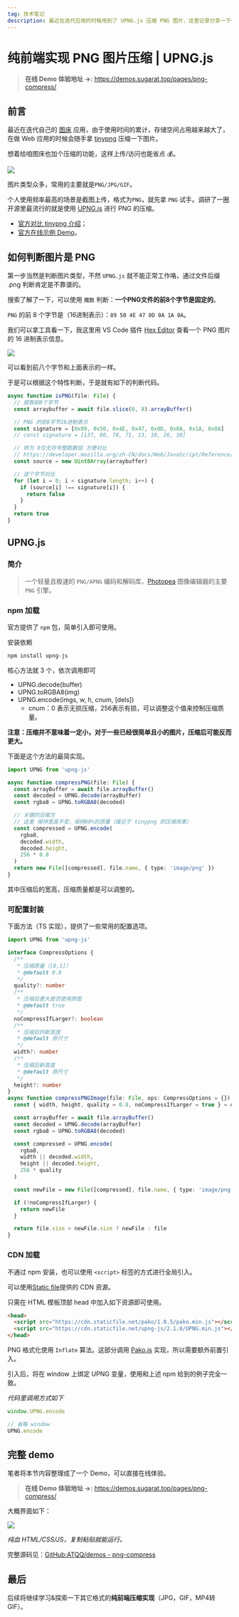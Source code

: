 ```yaml
---
tag: 技术笔记
description: 最近在迭代应用的时候用到了 UPNG.js 压缩 PNG 图片，这里记录分享一下使用经验，并附上完整 Demo。
---
```

# 纯前端实现 PNG 图片压缩 | UPNG.js

>**在线 Demo 体验地址 →:** https://demos.sugarat.top/pages/png-compress/

## 前言
最近在迭代自己的 [图床](https://imgbed.sugarat.top/) 应用，由于使用时间的累计，存储空间占用越来越大了，在做 Web 应用的时候会随手拿 [tinypng](https://tinypng.com/) 压缩一下图片。

想着给咱图床也加个压缩的功能，这样上传/访问也能省点 💰。

![](https://img.cdn.sugarat.top/mdImg/sugar/d666613614e04da1e6e135c982cfc42e)

图片类型众多，常用的主要就是`PNG/JPG/GIF`。

个人使用频率最高的场景是截图上传，格式为`PNG`，就先拿 `PNG` 试手。调研了一圈开源里最流行的就是使用 [UPNG.js](https://github.com/photopea/UPNG.js) 进行 PNG 的压缩。
* [官方对比 tinypng 介绍](https://blog.photopea.com/png-minifier-inside-photopea.html#examples)；
* [官方在线示例 Demo](http://upng.photopea.com/)。

## 如何判断图片是 PNG
第一步当然是判断图片类型，不然 `UPNG.js` 就不能正常工作咯，通过文件后缀 .png 判断肯定是不靠谱的。

搜索了解了一下，可以使用 `魔数` 判断：**一个PNG文件的前8个字节是固定的**。

`PNG` 的前 8 个字节是（16进制表示）：`89 50 4E 47 0D 0A 1A 0A`。

我们可以拿工具看一下，我这里用 VS Code 插件 [Hex Editor](https://marketplace.visualstudio.com/items?itemName=ms-vscode.hexeditor) 查看一个 PNG 图片的 16 进制表示信息。

![](https://img.cdn.sugarat.top/mdImg/sugar/a10803276d251362424af66453c301ba)

可以看到前八个字节和上面表示的一样。

于是可以根据这个特性判断，于是就有如下的判断代码。

```ts
async function isPNG(file: File) {
  // 提取前8个字节
  const arraybuffer = await file.slice(0, 8).arrayBuffer()

  // PNG 的前8字节16进制表示
  const signature = [0x89, 0x50, 0x4E, 0x47, 0x0D, 0x0A, 0x1A, 0x0A]
  // const signature = [137, 80, 78, 71, 13, 10, 26, 10]

  // 转为 8位无符号整数数组 方便对比
  // https://developer.mozilla.org/zh-CN/docs/Web/JavaScript/Reference/Global_Objects/Uint8Array
  const source = new Uint8Array(arraybuffer)

  // 逐个字节对比
  for (let i = 0; i < signature.length; i++) {
    if (source[i] !== signature[i]) {
      return false
    }
  }
  return true
}
```

## UPNG.js

### 简介
>一个轻量且极速的 `PNG/APNG` 编码和解码库，[Photopea](https://www.photopea.com/) 图像编辑器的主要 `PNG` 引擎。

### npm 加载
官方提供了 `npm` 包，简单引入即可使用。

安装依赖
```sh
npm install upng-js
```

核心方法就 3 个，依次调用即可
* UPNG.decode(buffer)
* UPNG.toRGBA8(img)
* UPNG.encode(imgs, w, h, cnum, [dels])
  * cnum：0 表示无损压缩，256表示有损，可以调整这个值来控制压缩质量。

**注意：压缩并不意味着一定小，对于一些已经很简单且小的图片，压缩后可能反而更大。**

下面是这个方法的最简实现。
```ts
import UPNG from 'upng-js'

async function compressPNG(file: File) {
  const arrayBuffer = await file.arrayBuffer()
  const decoded = UPNG.decode(arrayBuffer)
  const rgba8 = UPNG.toRGBA8(decoded)

  // 关键的压缩方
  // 这里 保持宽高不变，保持80%的质量（接近于 tinypng 的压缩效果）
  const compressed = UPNG.encode(
    rgba8,
    decoded.width,
    decoded.height,
    256 * 0.8
  )
  return new File([compressed], file.name, { type: 'image/png' })
}
```

其中压缩后的宽高，压缩质量都是可以调整的。

### 可配置封装
下面方法（TS 实现），提供了一些常用的配置选项。
```ts
import UPNG from 'upng-js'

interface CompressOptions {
  /**
   * 压缩质量（[0,1]）
   * @default 0.8
   */
  quality?: number
  /**
   * 压缩后更大是否使用原图
   * @default true
   */
  noCompressIfLarger?: boolean
  /**
   * 压缩后的新宽度
   * @default 原尺寸
   */
  width?: number
  /**
   * 压缩后新高度
   * @default 原尺寸
   */
  height?: number
}
async function compressPNGImage(file: File, ops: CompressOptions = {}) {
  const { width, height, quality = 0.8, noCompressIfLarger = true } = ops

  const arrayBuffer = await file.arrayBuffer()
  const decoded = UPNG.decode(arrayBuffer)
  const rgba8 = UPNG.toRGBA8(decoded)

  const compressed = UPNG.encode(
    rgba8,
    width || decoded.width,
    height || decoded.height,
    256 * quality
  )

  const newFile = new File([compressed], file.name, { type: 'image/png' })

  if (!noCompressIfLarger) {
    return newFile
  }

  return file.size > newFile.size ? newFile : file
}
```

### CDN 加载
不通过 npm 安装，也可以使用 `<script>` 标签的方式进行全局引入。

可以使用[Static file](https://www.staticfile.org/)提供的 CDN 资源。

只需在 HTML 模板顶部 head 中加入如下资源即可使用。
```html
<head>
  <script src="https://cdn.staticfile.net/pako/1.0.5/pako.min.js"></script>
  <script src="https://cdn.staticfile.net/upng-js/2.1.0/UPNG.min.js"></script>
</head>
```

PNG 格式化使用 `Inflate` 算法。这部分调用 [Pako.js](https://github.com/nodeca/pako) 实现，所以需要额外前置引入。

引入后，将在 window 上绑定 UPNG 变量，使用和上述 npm 给到的例子完全一致。

*代码里调用方式如下*
```js
window.UPNG.encode

// 省略 window
UPNG.encode
```

## 完整 demo
笔者将本节内容整理成了一个 Demo，可以直接在线体验。

>**在线 Demo 体验地址 →:** https://demos.sugarat.top/pages/png-compress/

大概界面如下：

![](https://img.cdn.sugarat.top/mdImg/sugar/5d461c425ea18f501262017bdeca8a9a)

*纯血 HTML/CSS/JS，复制粘贴就能运行。*

完整源码见：[GitHub:ATQQ/demos - png-compress](https://github.com/ATQQ/demos/tree/main/pages/png-compress)

## 最后
后续将继续学习&探索一下其它格式的**纯前端压缩实现**（JPG，GIF，MP4转GIF）。